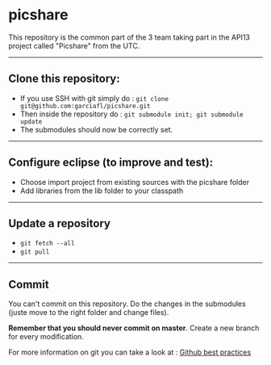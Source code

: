 picshare
========

This repository is the common part of the 3 team taking part in the API13 project called "Picshare" from the UTC.

----------------------------------------
Clone this repository:
----------------------------------------
* If you use SSH with git simply do : `git clone git@github.com:garciafl/picshare.git`
* Then inside the repository do : `git submodule init; git submodule update`
* The submodules should now be correctly set.

----------------------------------------
Configure eclipse (to improve and test):
----------------------------------------
* Choose import project from existing sources with the picshare folder
* Add libraries from the lib folder to your classpath

-------------------
Update a repository
-------------------
* `git fetch --all`
* `git pull`

------
Commit
------

You can't commit on this repository. Do the changes in the submodules (juste move to the right folder and change files).

<b>Remember that you should never commit on master</b>. Create a new branch for every modification.

For more information on git you can take a look at :
[Github best practices](http://codeinthehole.com/writing/pull-requests-and-other-good-practices-for-teams-using-github/)
